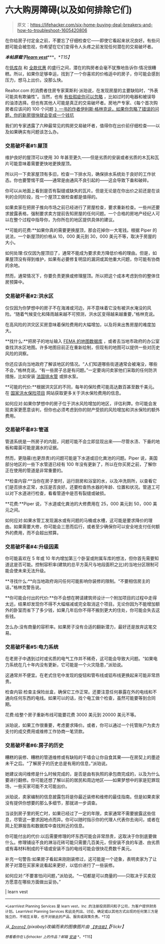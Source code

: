 # 六大购房障碍(以及如何排除它们)

> 原文：<https://lifehacker.com/six-home-buying-deal-breakers-and-how-to-troubleshoot-1605420806>

在你给房子付定金之前，不要忘了仔细检查它——即使它看起来状况良好。有些问题可能会被忽视，你希望在它们变得令人头疼之前发现任何潜在的交易破坏者。



***本帖原载于***[***learn vest***](http://www.learnvest.com/2014/06/buying-home-problems/)***。**T15】*

在[低库存](http://www.learnvest.com/knowledge-center/scared-out-of-selling-the-new-fear-gripping-homeowners-123/) 和 [全款优惠](http://www.learnvest.com/knowledge-center/cash-is-king-more-homebuyers-are-forgoing-financing-123/) 的盛行之间，潜在的购房者会毫不犹豫地告诉你:情况很糟糕。所以，如果你足够幸运，找到了一个你喜欢的价格适中的房子，你可能会感到压力，想马上出价。没那么快。

Realtor.com 的消费者住房专家莱斯利·派珀说，在发现房屋的主要缺陷时，“外表可能具有欺骗性”。当然，也有 [有些瑕疵你可以忽略](http://www.learnvest.com/2014/04/house-hunting-9-flaws-to-ignore/) ，比如过时的电器和被误导的油漆选择。但也有其他人可能是真正的交易破坏者。房地产专家、《每个首次购房者应该问的 100 个问题 [》一书的作者伊利斯·格林克说，如果你忽略了错误的问题，你的新房很快就会变成一个钱坑](http://bit.ly/1reEE1a)

我们的专家透露了六种最常见的购房交易破坏者，值得你在出价前仔细检查——以及如果确实有问题该怎么办。

### 交易破坏者#1:屋顶

维护良好的屋顶可以使用 30 年甚至更久——但是劣质的安装或者劣质的木瓦和瓦片可能意味着需要更快地更换屋顶。

所以问一下卖家屋顶有多旧，检查一下排水沟，确保排水系统处于良好的工作状态。你也要警惕干腐——通常是由通风不良引起的——这会导致下垂和破碎。

你可以从地面上看到是否有裂缝或缺失的瓦片。但是无论是在你出价之前还是在谈判的合同阶段，找一个屋顶工做检查都是值得的。

如果卖家在把房子推向市场之前已经进行了房屋检查，要求重新检查。一些州还要求披露表格，强制要求卖方提前告知房屋的任何问题。一个合格的房地产经纪人可以在整个过程中指导你，为你所在的地区提供具体的建议。

**可能的花费:**如果你真的需要更换屋顶，那会花掉你一大笔钱。根据 Piper 的说法，一个新屋顶的价格从 10，000 美元到 30，000 美元不等，取决于房屋的大小。

如何处理:仅仅因为屋顶旧了，通常不能成为要求卖方降低价格的理由。但是，如果屋顶没有得到维护，如果有必要修复明显的漏洞或其他重大问题，你可能有协商的余地。

然而，通常情况下，你要负责更换或修理屋顶。所以把这个成本考虑到你的整体住房预算中。

### 交易破坏者#2:洪水区

仅仅因为你梦想中的房子不在海滩或河边，并不意味着它没有被洪水淹没的风险。“随着气候变化和降雨越来越不可预测，洪水区变得越来越重要，”格林克说。

在高风险的洪灾区买房意味着保险费用的大幅增加，以及将来出售房屋的难度加大。

**找什么:**把房子的地址输入 [FEMA 的地图数据库](https://msc.fema.gov/webapp/wcs/stores/servlet/FemaWelcomeView?storeId=10001&catalogId=10001&langId=-1) ，或者去当地市政府的办公室查找洪水区地图。许多地图目前正在重新绘制，但现有的地图可以提供一些对历史风险的洞察。

你还应该向当地政府了解该地区的情况。“人们知道哪些街道通常会被淹没，哪些不会，”格林克说。“有一些房子总是有问题。”一定要询问卖家他们采取的任何防洪措施，比如安装 [法国排水管](http://www.hgtv.com/landscaping/how-to-build-a-french-drain/index.html) 或排水泵。

**可能的代价:**根据洪灾区的不同，每年的保险费可能高达数百甚至数千美元。在 [国家洪水保险项目](https://www.floodsmart.gov/floodsmart/) 网站获取更多关于洪水保险费用的信息。

如何应对:如果你梦想中的房子位于洪水风险增加的地区，评估利弊。你可能会发现卖家更愿意谈判，但你也必须考虑到你的财产受损的风险增加和洪水保险的额外费用。

### 交易破坏者#3:管道

管道系统是一所房子的内脏，问题可能不会立即显现出来——尽管水渍、下垂的地板和霉菌可能是漏水的证据。

然而，更隐蔽(也更昂贵)的问题可能是下水道或旧化粪池的问题。Piper 说，美国部分地区的一些下水管道已经有 100 年没有更新了，所以在你买房之前，了解你正在使用的管道是非常重要的。

**检查内容:**当你在房子里时，运行厨房和浴室的水，以及冲洗厕所，以查看它们是否排水正常，水压是否良好。还要检查热水器的年龄、位置和状况。管道工可以对下水道进行检查，看看管道中是否有裂缝或破损。

**花费:**Piper 说，下水道或化粪池的大修费用在 25，000 美元到 50，000 美元之间。

如何应对:如果水管工发现漏水或有问题的马桶或水槽，这可能是要求降价的理由。如果需要大修，你可能会三思而后行，或者至少确保你可以安全地支付任何额外的费用，而不会超出预算。

### 交易破坏者#4:升级因素

你可能喜欢在 5 年或 10 年内增加第三个卧室或附属车库的想法，但你首先需要知道这是否可能。控制容积率(建筑的总平方英尺与地段面积之比)的当地分区限制可能会使未来无法升级。

**寻找什么:**向当地政府询问任何可能影响你装修的限制。“不要相信房主的话，”格林克警告说。

**你可能会付出的代价:**你不会想在聘请建筑师设计一个附加项目的过程中走得太远，结果却发现你不得不大幅缩减或完全取消这个项目。无论你因为不能增加额外的卧室而省下了多少钱，如果几年后你不得不搬到更大的住处，你可能会失去这些钱。

怎么办:没有商量的容积率。如果房子没有合适的翻新潜力，最好还是放弃这笔交易。

### 交易破坏者#5:电力系统

在老房子中遇到过时或劣质的电气工作并不稀奇，这可能会导致大问题。“如果电力系统在几十年内没有更新，它可能是一个火灾隐患，”派珀说。

这通常并不便宜。在老式住宅中发现的旋钮和管布线或铝布线更换起来可能非常昂贵。

检查内容:检查主保险丝盒，确保它工作正常。还要注意任何暴露在外的电线和不通向任何东西的电线。如果可以的话，找个电工做个检查，虽然可能要等到合同期。

花费:给整个房子重新布线可能要花费 3000 美元到 20000 美元不等。

派珀说，如果工作很重要，考虑要求降价。或者，你可以通过一个托管账户为卖方支付的成交费用或维修工作协商一笔贷款。

### 交易破坏者#6:房子的历史

糟糕的装修、糟糕的管道维修或有缺陷的干墙会让你自食其果——在房契上的墨迹未干之后。“了解房子的历史总是有用的信息，”派珀说。

她建议询问维修是什么时候完成的，是否是由有执照的承包商完成的，以及为什么要进行翻修。你可能还想了解以前的居民和周边地区——如果梦想中的家是犯罪现场，一些买家可能不太可能出价。

派珀说，卖家编制的信息披露包将是你最近装修和维修的最佳指南。但是如果卖家没有提供你想要的那么多细节，那就进一步调查。

当谈到房子里的死亡时，如果已经过了一定的年限，卖家通常不需要披露这些信息，尽管这一要求因地点而异。你可以随时指示你的代理人代表你去询问，或者在网上犯罪报告和数据库中查找附近的信息。

你可能付出的代价:以后需要修理的坏东西可能会非常昂贵，这取决于你到底要做什么。修理铺设不良的淋浴花砖可能只需要几百美元，但安装不良的车道、由劣质或有毒材料制成的干墙或安装不当的电线可能会很快花费数千美元。

补充一句警告:如果房子看起来刚刚装修过，这可能是一个迹象，表明卖家为了让房子对潜在买家来说看起来更好，以低价进行了一些装修。

如何应对:“不要害怕问问题，”派珀说。“一切都是可以商量的——只取决于买卖双方愿意在哪些方面做出妥协。”

| learn vest

* * *

<small>*LearnVest Planning Services 是 learn vest，Inc .的注册投资顾问和子公司，为客户提供财务计划。LearnVest Planning Services 和此处列出、讨论、确定或以其他方式出现的任何第三方是独立的，不相互关联，也不对彼此的产品、服务或政策负责。*T3】</small>

*从*[<small>*【zeana】*</small>](http://pixabay.com/en/building-house-home-construction-295214/)*(pixabay)改编而来的图像图片由* [<small>*【李佳能】*</small>](https://www.flickr.com/photos/leecannon/4933659918/sizes/l)*【Flickr】*

<small>*想看看你在 Lifehacker 上的作品？邮箱*</small> [<small>*安迪*</small>](mailto:andy@lifehacker.com) <small>*。*T15】</small>
